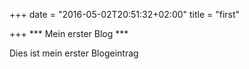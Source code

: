 +++
date = "2016-05-02T20:51:32+02:00"
title = "first"

+++
*** Mein erster Blog ***

Dies ist mein erster Blogeintrag
